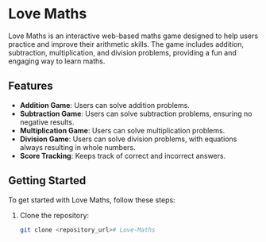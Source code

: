 # Love Maths

Love Maths is an interactive web-based maths game designed to help users practice and improve their arithmetic skills. The game includes addition, subtraction, multiplication, and division problems, providing a fun and engaging way to learn maths.

## Features

- **Addition Game**: Users can solve addition problems.
- **Subtraction Game**: Users can solve subtraction problems, ensuring no negative results.
- **Multiplication Game**: Users can solve multiplication problems.
- **Division Game**: Users can solve division problems, with equations always resulting in whole numbers.
- **Score Tracking**: Keeps track of correct and incorrect answers.

## Getting Started

To get started with Love Maths, follow these steps:

1. Clone the repository:
   ```bash
   git clone <repository_url># Love-Maths